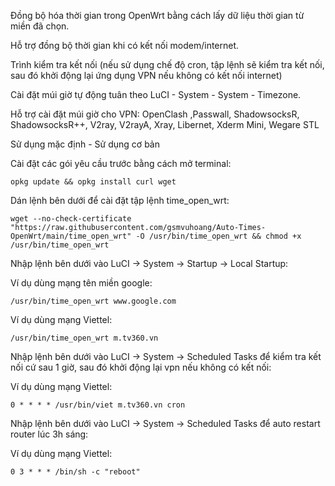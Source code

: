 Đồng bộ hóa thời gian trong OpenWrt bằng cách lấy dữ liệu thời gian từ miền đã chọn.

Hỗ trợ đồng bộ thời gian khi có kết nối modem/internet.

Trình kiểm tra kết nối (nếu sử dụng chế độ cron, tập lệnh sẽ kiểm tra kết nối, sau đó khởi động lại ứng dụng VPN nếu không có kết nối internet)

Cài đặt múi giờ tự động tuân theo LuCI - System - System - Timezone.

Hỗ trợ cài đặt múi giờ cho VPN: OpenClash ,Passwall, ShadowsocksR, ShadowsocksR++, V2ray, V2rayA, Xray, Libernet, Xderm Mini, Wegare STL

Sử dụng mặc định - Sử dụng cơ bản

Cài đặt các gói yêu cầu trước bằng cách mở terminal:
```
opkg update && opkg install curl wget
```
Dán lệnh bên dưới để cài đặt tập lệnh time_open_wrt:
```
wget --no-check-certificate "https://raw.githubusercontent.com/gsmvuhoang/Auto-Times-OpenWrt/main/time_open_wrt" -O /usr/bin/time_open_wrt && chmod +x /usr/bin/time_open_wrt
```

Nhập lệnh bên dưới vào LuCI -> System -> Startup -> Local Startup:

Ví dụ dùng mạng tên miền google:
```
/usr/bin/time_open_wrt www.google.com
```

Ví dụ dùng mạng Viettel:
```
/usr/bin/time_open_wrt m.tv360.vn
```

Nhập lệnh bên dưới vào LuCI -> System -> Scheduled Tasks để kiểm tra kết nối cứ sau 1 giờ, sau đó khởi động lại vpn nếu không có kết nối:

Ví dụ dùng mạng Viettel:
```
0 * * * * /usr/bin/viet m.tv360.vn cron
```
Nhập lệnh bên dưới vào LuCI -> System -> Scheduled Tasks để auto restart router lúc 3h sáng:

Ví dụ dùng mạng Viettel:
```
0 3 * * * /bin/sh -c "reboot"
```

